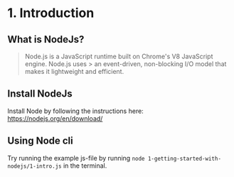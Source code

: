 # 1. Introduction

## What is NodeJs?
> Node.js is a JavaScript runtime built on Chrome's V8 JavaScript engine. Node.js uses > an event-driven, non-blocking I/O model that makes it lightweight and efficient.

## Install NodeJs
Install Node by following the instructions here: https://nodejs.org/en/download/

## Using Node cli
Try running the example js-file by running `node 1-getting-started-with-nodejs/1-intro.js` in the terminal.